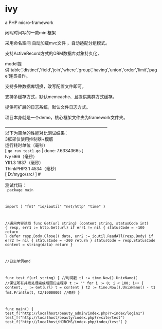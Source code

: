 ivy
===
a PHP micro-framework

闲暇时间写的一款mini框架

采用命名空间 自动加载mvc文件 ，自动适配分组模式。

支持ActiveRecord方式的ORM数据库对象持久化，

model提供'table','distinct','field','join','where','group','having','union','order','limit','page'连贯操作。

支持多种数据库切换，改写配置文件即可。

支持多缓存方式，默认memcache、且提供集群方式缓存。

提供可扩展的日志系统，默认文件日志方式。



项目本身就是一个demo，核心框架文件夹为framework文件夹。

————————————————————————<br>
以下为简单的性能对比测试结果：<br>
3框架仅使用控制器+模版<br>
运行耗时单位（毫秒）<br>
[ `go run test1.go` | done: 7.6334366s ]<br>
	Ivy 666（毫秒）<br>
	YII1.3 1837（毫秒）<br>
	ThinkPHP3.1 4534（毫秒）<br>
[ D:/mygo/src/ ] # <br>
——————————————————————————<br>
测试代码：<br>
<code>
package main

import (
	"fmt"
	"io/ioutil"
	"net/http"
	"time"
)

//通用内容读取
func Get(url string) (content string, statusCode int) {
	resp, err1 := http.Get(url)
	if err1 != nil {
		statusCode = -100
		return
	}
	defer resp.Body.Close()
	data, err2 := ioutil.ReadAll(resp.Body)
	if err2 != nil {
		statusCode = -200
		return
	}
	statusCode = resp.StatusCode
	content = string(data)
	return
}

//日志单例end

func test_f(url string) {
	//时间戳
	t1 := time.Now().UnixNano()
	//保证所有并发处理完成后回归主程序
	t := ""
	for i := 0; i < 100; i++ {
		content, _ := Get(url)
		t = content
	}
	t2 := time.Now().UnixNano() - t1
	fmt.Println(t, t2/1000000) //毫秒
}

func main() {
	test_f("http://localhost/beauty_admin/index.php?r=index/login1")
	test_f("http://localhost/beauty/index.php?r=site/test")
	test_f("http://localhost/HJRCMS/index.php/index/test")
}
</code>
